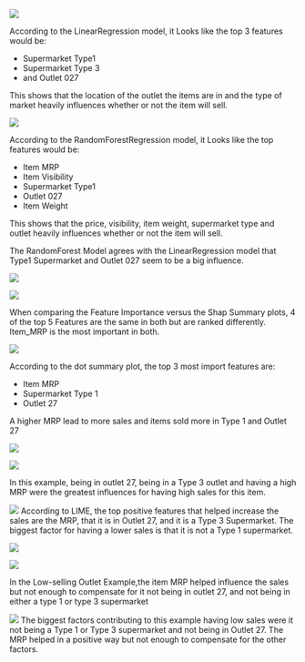 ![](linreg_top3.png)

According to the LinearRegression model, it Looks like the top 3 features would be: 
- Supermarket Type1
- Supermarket Type 3
- and Outlet 027

This shows that the location of the outlet the items are in and the type of market heavily influences whether or not the item will sell.

![](rf_top5.png)

According to the RandomForestRegression model, it Looks like the top  features would be:
- Item MRP
- Item Visibility
- Supermarket Type1
- Outlet 027
- Item Weight

This shows that the price, visibility, item weight, supermarket type and outlet heavily influences whether or not the item will sell.

The RandomForest Model agrees with the LinearRegression model that Type1 Supermarket and Outlet 027 seem to be a big influence.


![](rf_shap_bar.png)

![](rf_top5.png)

When comparing the Feature Importance versus the Shap Summary plots, 4 of the top 5 Features are the same in both but are ranked differently. Item_MRP is the most important in both.

![](rf_shap_dot.png)

According to the dot summary plot, the top 3 most import features are:
- Item MRP
- Supermarket Type 1
- Outlet 27



A higher MRP lead to more sales and items sold more in Type 1 and Outlet 27


![](high_forceplot.png)

![](high_waterfall.png)

In this example, being in outlet 27, being in a Type 3 outlet and having a high MRP were the greatest influences for having high sales for this item.

![](high_LIME.png)
According to LIME, the top positive features that helped increase the sales are the MRP, that it is in Outlet 27, and it is a Type 3 Supermarket.
The biggest factor for having a lower sales is that it is not a Type 1 supermarket.


![](low_forceplot.png)

![](low_waterfall.png)

In the Low-selling Outlet Example,the item MRP helped influence the sales but not enough to compensate for it  not being in outlet 27, and not being in either a type 1 or type 3 supermarket

![](low_LIME.png)
The biggest factors contributing to this example having low sales were it not being a Type 1 or Type 3 supermarket and not being in Outlet 27. The MRP helped in a positive way but not enough to compensate for the other factors.

